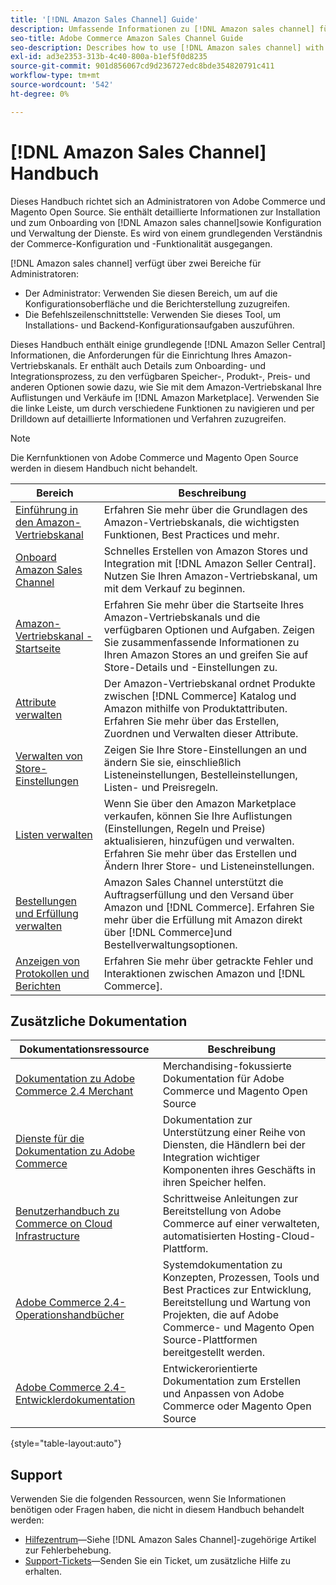 ```yaml
---
title: '[!DNL Amazon Sales Channel] Guide'
description: Umfassende Informationen zu [!DNL Amazon sales channel] für Adobe Commerce- und Magento Open Source-Administratoren, einschließlich Installation und Onboarding
seo-title: Adobe Commerce Amazon Sales Channel Guide
seo-description: Describes how to use [!DNL Amazon sales channel] with Adobe Commerce or Magento Open Source.
exl-id: ad3e2353-313b-4c40-800a-b1ef5f0d8235
source-git-commit: 901d856067cd9d236727edc8bde354820791c411
workflow-type: tm+mt
source-wordcount: '542'
ht-degree: 0%

---
```


# [!DNL Amazon Sales Channel] Handbuch

Dieses Handbuch richtet sich an Administratoren von Adobe Commerce und Magento Open Source. Sie enthält detaillierte Informationen zur Installation und zum Onboarding von [!DNL Amazon sales channel]sowie Konfiguration und Verwaltung der Dienste. Es wird von einem grundlegenden Verständnis der Commerce-Konfiguration und -Funktionalität ausgegangen.

[!DNL Amazon sales channel] verfügt über zwei Bereiche für Administratoren:

* Der Administrator: Verwenden Sie diesen Bereich, um auf die Konfigurationsoberfläche und die Berichterstellung zuzugreifen.
* Die Befehlszeilenschnittstelle: Verwenden Sie dieses Tool, um Installations- und Backend-Konfigurationsaufgaben auszuführen.

Dieses Handbuch enthält einige grundlegende [!DNL Amazon Seller Central] Informationen, die Anforderungen für die Einrichtung Ihres Amazon-Vertriebskanals. Er enthält auch Details zum Onboarding- und Integrationsprozess, zu den verfügbaren Speicher-, Produkt-, Preis- und anderen Optionen sowie dazu, wie Sie mit dem Amazon-Vertriebskanal Ihre Auflistungen und Verkäufe im [!DNL Amazon Marketplace]. Verwenden Sie die linke Leiste, um durch verschiedene Funktionen zu navigieren und per Drilldown auf detaillierte Informationen und Verfahren zuzugreifen.

>[!NOTE]
>
>Die Kernfunktionen von Adobe Commerce und Magento Open Source werden in diesem Handbuch nicht behandelt.

| Bereich | Beschreibung |
|----|----|
| [Einführung in den Amazon-Vertriebskanal](./overview.md) | Erfahren Sie mehr über die Grundlagen des Amazon-Vertriebskanals, die wichtigsten Funktionen, Best Practices und mehr. |
| [Onboard Amazon Sales Channel](./amazon-onboarding-home.md) | Schnelles Erstellen von Amazon Stores und Integration mit [!DNL Amazon Seller Central]. Nutzen Sie Ihren Amazon-Vertriebskanal, um mit dem Verkauf zu beginnen. |
| [Amazon-Vertriebskanal - Startseite](./amazon-sales-channel-home.md) | Erfahren Sie mehr über die Startseite Ihres Amazon-Vertriebskanals und die verfügbaren Optionen und Aufgaben. Zeigen Sie zusammenfassende Informationen zu Ihren Amazon Stores an und greifen Sie auf Store-Details und -Einstellungen zu. |
| [Attribute verwalten](./attributes-view.md) | Der Amazon-Vertriebskanal ordnet Produkte zwischen [!DNL Commerce] Katalog und Amazon mithilfe von Produktattributen. Erfahren Sie mehr über das Erstellen, Zuordnen und Verwalten dieser Attribute. |
| [Verwalten von Store-Einstellungen](./ob-store-review.md) | Zeigen Sie Ihre Store-Einstellungen an und ändern Sie sie, einschließlich Listeneinstellungen, Bestelleinstellungen, Listen- und Preisregeln. |
| [Listen verwalten](./managing-product-listings.md) | Wenn Sie über den Amazon Marketplace verkaufen, können Sie Ihre Auflistungen (Einstellungen, Regeln und Preise) aktualisieren, hinzufügen und verwalten. Erfahren Sie mehr über das Erstellen und Ändern Ihrer Store- und Listeneinstellungen. |
| [Bestellungen und Erfüllung verwalten](./managing-orders.md) | Amazon Sales Channel unterstützt die Auftragserfüllung und den Versand über Amazon und [!DNL Commerce]. Erfahren Sie mehr über die Erfüllung mit Amazon direkt über [!DNL Commerce]und Bestellverwaltungsoptionen. |
| [Anzeigen von Protokollen und Berichten](./amazon-logs-reports.md) | Erfahren Sie mehr über getrackte Fehler und Interaktionen zwischen Amazon und [!DNL Commerce]. |

## Zusätzliche Dokumentation

| Dokumentationsressource | Beschreibung |
|----------------------- | ----------- |
| [Dokumentation zu Adobe Commerce 2.4 Merchant](https://experienceleague.adobe.com/docs/commerce-admin/user-guides/home.html) | Merchandising-fokussierte Dokumentation für Adobe Commerce und Magento Open Source |
| [Dienste für die Dokumentation zu Adobe Commerce](https://experienceleague.adobe.com/docs/commerce-merchant-services/user-guides/home.html) | Dokumentation zur Unterstützung einer Reihe von Diensten, die Händlern bei der Integration wichtiger Komponenten ihres Geschäfts in ihren Speicher helfen. |
| [Benutzerhandbuch zu Commerce on Cloud Infrastructure](https://experienceleague.adobe.com/docs/commerce-cloud-service/user-guide/overview.html) | Schrittweise Anleitungen zur Bereitstellung von Adobe Commerce auf einer verwalteten, automatisierten Hosting-Cloud-Plattform. |
| [Adobe Commerce 2.4-Operationshandbücher](https://experienceleague.adobe.com/docs/commerce-operations/operational-guides/home.html) | Systemdokumentation zu Konzepten, Prozessen, Tools und Best Practices zur Entwicklung, Bereitstellung und Wartung von Projekten, die auf Adobe Commerce- und Magento Open Source-Plattformen bereitgestellt werden. |
| [Adobe Commerce 2.4-Entwicklerdokumentation](https://developer.adobe.com/commerce/docs) | Entwickerorientierte Dokumentation zum Erstellen und Anpassen von Adobe Commerce oder Magento Open Source |

{style="table-layout:auto"}

## Support

Verwenden Sie die folgenden Ressourcen, wenn Sie Informationen benötigen oder Fragen haben, die nicht in diesem Handbuch behandelt werden:

* [Hilfezentrum](https://support.magento.com/hc/en-us)—Siehe [!DNL Amazon Sales Channel]-zugehörige Artikel zur Fehlerbehebung.
* [Support-Tickets](https://support.magento.com/hc/en-us/articles/360000913794#submit-ticket)—Senden Sie ein Ticket, um zusätzliche Hilfe zu erhalten.
